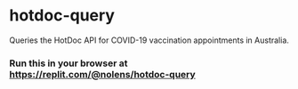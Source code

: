 # hotdoc-query
Queries the HotDoc API for COVID-19 vaccination appointments in Australia.

### Run this in your browser at https://replit.com/@nolens/hotdoc-query
